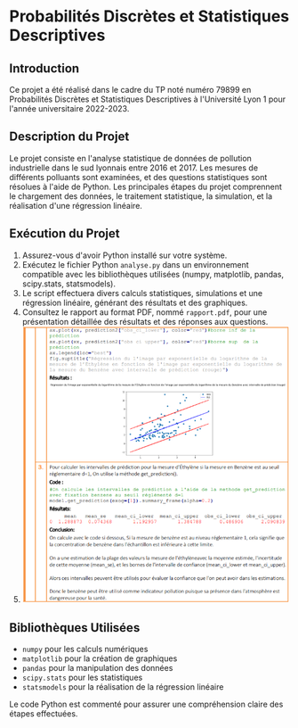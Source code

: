 # Probabilités Discrètes et Statistiques Descriptives

## Introduction

Ce projet a été réalisé dans le cadre du TP noté numéro 79899 en Probabilités Discrètes et Statistiques Descriptives à l'Université Lyon 1 pour l'année universitaire 2022-2023.

## Description du Projet

Le projet consiste en l'analyse statistique de données de pollution industrielle dans le sud lyonnais entre 2016 et 2017. Les mesures de différents polluants sont examinées, et des questions statistiques sont résolues à l'aide de Python. Les principales étapes du projet comprennent le chargement des données, le traitement statistique, la simulation, et la réalisation d'une régression linéaire.

## Exécution du Projet

1. Assurez-vous d'avoir Python installé sur votre système.
2. Exécutez le fichier Python `analyse.py` dans un environnement compatible avec les bibliothèques utilisées (numpy, matplotlib, pandas, scipy.stats, statsmodels).
3. Le script effectuera divers calculs statistiques, simulations et une régression linéaire, générant des résultats et des graphiques.
4. Consultez le rapport au format PDF, nommé `rapport.pdf`, pour une présentation détaillée des résultats et des réponses aux questions.
5. [![Rapport PDF](extrait.png)](rapport.pdf)

## Bibliothèques Utilisées

- `numpy` pour les calculs numériques
- `matplotlib` pour la création de graphiques
- `pandas` pour la manipulation des données
- `scipy.stats` pour les statistiques
- `statsmodels` pour la réalisation de la régression linéaire

Le code Python est commenté pour assurer une compréhension claire des étapes effectuées.
